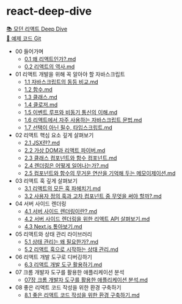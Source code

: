 # react-deep-dive
[📚 모던 리액트 Deep Dive](https://wikibook.co.kr/react-deep-dive/)  
[🔗 예제 코드 Git](https://github.com/wikibook/react-deep-dive-example)


<!-- FOLDER_STRUCTURE_START -->
- 00 들어가며
    - [0.1 왜 리액트인가?.md](https://github.com/Jungle-JavaScript-Study/react-deep-dive/blob/main/00%20%EB%93%A4%EC%96%B4%EA%B0%80%EB%A9%B0/0.1%20%EC%99%9C%20%EB%A6%AC%EC%95%A1%ED%8A%B8%EC%9D%B8%EA%B0%80%3F.md)
    - [0.2 리액트의 역사.md](https://github.com/Jungle-JavaScript-Study/react-deep-dive/blob/main/00%20%EB%93%A4%EC%96%B4%EA%B0%80%EB%A9%B0/0.2%20%EB%A6%AC%EC%95%A1%ED%8A%B8%EC%9D%98%20%EC%97%AD%EC%82%AC.md)
- 01 리액트 개발을 위해 꼭 알아야 할 자바스크립트
    - [1.1 자바스크립트의 동등 비교.md](https://github.com/Jungle-JavaScript-Study/react-deep-dive/blob/main/01%20%EB%A6%AC%EC%95%A1%ED%8A%B8%20%EA%B0%9C%EB%B0%9C%EC%9D%84%20%EC%9C%84%ED%95%B4%20%EA%BC%AD%20%EC%95%8C%EC%95%84%EC%95%BC%20%ED%95%A0%20%EC%9E%90%EB%B0%94%EC%8A%A4%ED%81%AC%EB%A6%BD%ED%8A%B8/1.1%20%EC%9E%90%EB%B0%94%EC%8A%A4%ED%81%AC%EB%A6%BD%ED%8A%B8%EC%9D%98%20%EB%8F%99%EB%93%B1%20%EB%B9%84%EA%B5%90.md)
    - [1.2 함수.md](https://github.com/Jungle-JavaScript-Study/react-deep-dive/blob/main/01%20%EB%A6%AC%EC%95%A1%ED%8A%B8%20%EA%B0%9C%EB%B0%9C%EC%9D%84%20%EC%9C%84%ED%95%B4%20%EA%BC%AD%20%EC%95%8C%EC%95%84%EC%95%BC%20%ED%95%A0%20%EC%9E%90%EB%B0%94%EC%8A%A4%ED%81%AC%EB%A6%BD%ED%8A%B8/1.2%20%ED%95%A8%EC%88%98.md)
    - [1.3 클래스.md](https://github.com/Jungle-JavaScript-Study/react-deep-dive/blob/main/01%20%EB%A6%AC%EC%95%A1%ED%8A%B8%20%EA%B0%9C%EB%B0%9C%EC%9D%84%20%EC%9C%84%ED%95%B4%20%EA%BC%AD%20%EC%95%8C%EC%95%84%EC%95%BC%20%ED%95%A0%20%EC%9E%90%EB%B0%94%EC%8A%A4%ED%81%AC%EB%A6%BD%ED%8A%B8/1.3%20%ED%81%B4%EB%9E%98%EC%8A%A4.md)
    - [1.4 클로저.md](https://github.com/Jungle-JavaScript-Study/react-deep-dive/blob/main/01%20%EB%A6%AC%EC%95%A1%ED%8A%B8%20%EA%B0%9C%EB%B0%9C%EC%9D%84%20%EC%9C%84%ED%95%B4%20%EA%BC%AD%20%EC%95%8C%EC%95%84%EC%95%BC%20%ED%95%A0%20%EC%9E%90%EB%B0%94%EC%8A%A4%ED%81%AC%EB%A6%BD%ED%8A%B8/1.4%20%ED%81%B4%EB%A1%9C%EC%A0%80.md)
    - [1.5 이벤트 루프와 비동기 통신의 이해.md](https://github.com/Jungle-JavaScript-Study/react-deep-dive/blob/main/01%20%EB%A6%AC%EC%95%A1%ED%8A%B8%20%EA%B0%9C%EB%B0%9C%EC%9D%84%20%EC%9C%84%ED%95%B4%20%EA%BC%AD%20%EC%95%8C%EC%95%84%EC%95%BC%20%ED%95%A0%20%EC%9E%90%EB%B0%94%EC%8A%A4%ED%81%AC%EB%A6%BD%ED%8A%B8/1.5%20%EC%9D%B4%EB%B2%A4%ED%8A%B8%20%EB%A3%A8%ED%94%84%EC%99%80%20%EB%B9%84%EB%8F%99%EA%B8%B0%20%ED%86%B5%EC%8B%A0%EC%9D%98%20%EC%9D%B4%ED%95%B4.md)
    - [1.6 리액트에서 자주 사용하는 자바스크립트 문법.md](https://github.com/Jungle-JavaScript-Study/react-deep-dive/blob/main/01%20%EB%A6%AC%EC%95%A1%ED%8A%B8%20%EA%B0%9C%EB%B0%9C%EC%9D%84%20%EC%9C%84%ED%95%B4%20%EA%BC%AD%20%EC%95%8C%EC%95%84%EC%95%BC%20%ED%95%A0%20%EC%9E%90%EB%B0%94%EC%8A%A4%ED%81%AC%EB%A6%BD%ED%8A%B8/1.6%20%EB%A6%AC%EC%95%A1%ED%8A%B8%EC%97%90%EC%84%9C%20%EC%9E%90%EC%A3%BC%20%EC%82%AC%EC%9A%A9%ED%95%98%EB%8A%94%20%EC%9E%90%EB%B0%94%EC%8A%A4%ED%81%AC%EB%A6%BD%ED%8A%B8%20%EB%AC%B8%EB%B2%95.md)
    - [1.7 선택이 아닌 필수, 타입스크립트.md](https://github.com/Jungle-JavaScript-Study/react-deep-dive/blob/main/01%20%EB%A6%AC%EC%95%A1%ED%8A%B8%20%EA%B0%9C%EB%B0%9C%EC%9D%84%20%EC%9C%84%ED%95%B4%20%EA%BC%AD%20%EC%95%8C%EC%95%84%EC%95%BC%20%ED%95%A0%20%EC%9E%90%EB%B0%94%EC%8A%A4%ED%81%AC%EB%A6%BD%ED%8A%B8/1.7%20%EC%84%A0%ED%83%9D%EC%9D%B4%20%EC%95%84%EB%8B%8C%20%ED%95%84%EC%88%98%2C%20%ED%83%80%EC%9E%85%EC%8A%A4%ED%81%AC%EB%A6%BD%ED%8A%B8.md)
- 02 리액트 핵심 요소 깊게 살펴보기
    - [2.1 JSX란?.md](https://github.com/Jungle-JavaScript-Study/react-deep-dive/blob/main/02%20%EB%A6%AC%EC%95%A1%ED%8A%B8%20%ED%95%B5%EC%8B%AC%20%EC%9A%94%EC%86%8C%20%EA%B9%8A%EA%B2%8C%20%EC%82%B4%ED%8E%B4%EB%B3%B4%EA%B8%B0/2.1%20JSX%EB%9E%80%3F.md)
    - [2.2 가상 DOM과 리액트 파이버.md](https://github.com/Jungle-JavaScript-Study/react-deep-dive/blob/main/02%20%EB%A6%AC%EC%95%A1%ED%8A%B8%20%ED%95%B5%EC%8B%AC%20%EC%9A%94%EC%86%8C%20%EA%B9%8A%EA%B2%8C%20%EC%82%B4%ED%8E%B4%EB%B3%B4%EA%B8%B0/2.2%20%EA%B0%80%EC%83%81%20DOM%EA%B3%BC%20%EB%A6%AC%EC%95%A1%ED%8A%B8%20%ED%8C%8C%EC%9D%B4%EB%B2%84.md)
    - [2.3 클래스 컴포넌트와 함수 컴포넌트.md](https://github.com/Jungle-JavaScript-Study/react-deep-dive/blob/main/02%20%EB%A6%AC%EC%95%A1%ED%8A%B8%20%ED%95%B5%EC%8B%AC%20%EC%9A%94%EC%86%8C%20%EA%B9%8A%EA%B2%8C%20%EC%82%B4%ED%8E%B4%EB%B3%B4%EA%B8%B0/2.3%20%ED%81%B4%EB%9E%98%EC%8A%A4%20%EC%BB%B4%ED%8F%AC%EB%84%8C%ED%8A%B8%EC%99%80%20%ED%95%A8%EC%88%98%20%EC%BB%B4%ED%8F%AC%EB%84%8C%ED%8A%B8.md)
    - [2.4 렌더링은 어떻게 일어나는가?.md](https://github.com/Jungle-JavaScript-Study/react-deep-dive/blob/main/02%20%EB%A6%AC%EC%95%A1%ED%8A%B8%20%ED%95%B5%EC%8B%AC%20%EC%9A%94%EC%86%8C%20%EA%B9%8A%EA%B2%8C%20%EC%82%B4%ED%8E%B4%EB%B3%B4%EA%B8%B0/2.4%20%EB%A0%8C%EB%8D%94%EB%A7%81%EC%9D%80%20%EC%96%B4%EB%96%BB%EA%B2%8C%20%EC%9D%BC%EC%96%B4%EB%82%98%EB%8A%94%EA%B0%80%3F.md)
    - [2.5 컴포넌트와 함수의 무거운 연산을 기억해 두는 메모이제이션.md](https://github.com/Jungle-JavaScript-Study/react-deep-dive/blob/main/02%20%EB%A6%AC%EC%95%A1%ED%8A%B8%20%ED%95%B5%EC%8B%AC%20%EC%9A%94%EC%86%8C%20%EA%B9%8A%EA%B2%8C%20%EC%82%B4%ED%8E%B4%EB%B3%B4%EA%B8%B0/2.5%20%EC%BB%B4%ED%8F%AC%EB%84%8C%ED%8A%B8%EC%99%80%20%ED%95%A8%EC%88%98%EC%9D%98%20%EB%AC%B4%EA%B1%B0%EC%9A%B4%20%EC%97%B0%EC%82%B0%EC%9D%84%20%EA%B8%B0%EC%96%B5%ED%95%B4%20%EB%91%90%EB%8A%94%20%EB%A9%94%EB%AA%A8%EC%9D%B4%EC%A0%9C%EC%9D%B4%EC%85%98.md)
- 03 리액트 훅 깊게 살펴보기
    - [3.1 리액트의 모든 훅 파헤치기.md](https://github.com/Jungle-JavaScript-Study/react-deep-dive/blob/main/03%20%EB%A6%AC%EC%95%A1%ED%8A%B8%20%ED%9B%85%20%EA%B9%8A%EA%B2%8C%20%EC%82%B4%ED%8E%B4%EB%B3%B4%EA%B8%B0/3.1%20%EB%A6%AC%EC%95%A1%ED%8A%B8%EC%9D%98%20%EB%AA%A8%EB%93%A0%20%ED%9B%85%20%ED%8C%8C%ED%97%A4%EC%B9%98%EA%B8%B0.md)
    - [3.2 사용자 정의 훅과 고차 컴포넌트 중 무엇을 써야 할까?.md](https://github.com/Jungle-JavaScript-Study/react-deep-dive/blob/main/03%20%EB%A6%AC%EC%95%A1%ED%8A%B8%20%ED%9B%85%20%EA%B9%8A%EA%B2%8C%20%EC%82%B4%ED%8E%B4%EB%B3%B4%EA%B8%B0/3.2%20%EC%82%AC%EC%9A%A9%EC%9E%90%20%EC%A0%95%EC%9D%98%20%ED%9B%85%EA%B3%BC%20%EA%B3%A0%EC%B0%A8%20%EC%BB%B4%ED%8F%AC%EB%84%8C%ED%8A%B8%20%EC%A4%91%20%EB%AC%B4%EC%97%87%EC%9D%84%20%EC%8D%A8%EC%95%BC%20%ED%95%A0%EA%B9%8C%3F.md)
- 04 서버 사이드 렌더링
    - [4.1 서버 사이드 렌더링이란?.md](https://github.com/Jungle-JavaScript-Study/react-deep-dive/blob/main/04%20%EC%84%9C%EB%B2%84%20%EC%82%AC%EC%9D%B4%EB%93%9C%20%EB%A0%8C%EB%8D%94%EB%A7%81/4.1%20%EC%84%9C%EB%B2%84%20%EC%82%AC%EC%9D%B4%EB%93%9C%20%EB%A0%8C%EB%8D%94%EB%A7%81%EC%9D%B4%EB%9E%80%3F.md)
    - [4.2 서버 사이드 렌더링을 위한 리액트 API 살펴보기.md](https://github.com/Jungle-JavaScript-Study/react-deep-dive/blob/main/04%20%EC%84%9C%EB%B2%84%20%EC%82%AC%EC%9D%B4%EB%93%9C%20%EB%A0%8C%EB%8D%94%EB%A7%81/4.2%20%EC%84%9C%EB%B2%84%20%EC%82%AC%EC%9D%B4%EB%93%9C%20%EB%A0%8C%EB%8D%94%EB%A7%81%EC%9D%84%20%EC%9C%84%ED%95%9C%20%EB%A6%AC%EC%95%A1%ED%8A%B8%20API%20%EC%82%B4%ED%8E%B4%EB%B3%B4%EA%B8%B0.md)
    - [4.3 Next.js 톺아보기.md](https://github.com/Jungle-JavaScript-Study/react-deep-dive/blob/main/04%20%EC%84%9C%EB%B2%84%20%EC%82%AC%EC%9D%B4%EB%93%9C%20%EB%A0%8C%EB%8D%94%EB%A7%81/4.3%20Next.js%20%ED%86%BA%EC%95%84%EB%B3%B4%EA%B8%B0.md)
- 05 리액트와 상태 관리 라이브러리
    - [5.1 상태 관리는 왜 필요한가?.md](https://github.com/Jungle-JavaScript-Study/react-deep-dive/blob/main/05%20%EB%A6%AC%EC%95%A1%ED%8A%B8%EC%99%80%20%EC%83%81%ED%83%9C%20%EA%B4%80%EB%A6%AC%20%EB%9D%BC%EC%9D%B4%EB%B8%8C%EB%9F%AC%EB%A6%AC/5.1%20%EC%83%81%ED%83%9C%20%EA%B4%80%EB%A6%AC%EB%8A%94%20%EC%99%9C%20%ED%95%84%EC%9A%94%ED%95%9C%EA%B0%80%3F.md)
    - [5.2 리액트 훅으로 시작하는 상태 관리.md](https://github.com/Jungle-JavaScript-Study/react-deep-dive/blob/main/05%20%EB%A6%AC%EC%95%A1%ED%8A%B8%EC%99%80%20%EC%83%81%ED%83%9C%20%EA%B4%80%EB%A6%AC%20%EB%9D%BC%EC%9D%B4%EB%B8%8C%EB%9F%AC%EB%A6%AC/5.2%20%EB%A6%AC%EC%95%A1%ED%8A%B8%20%ED%9B%85%EC%9C%BC%EB%A1%9C%20%EC%8B%9C%EC%9E%91%ED%95%98%EB%8A%94%20%EC%83%81%ED%83%9C%20%EA%B4%80%EB%A6%AC.md)
- 06 리액트 개발 도구로 디버깅하기
    - [6.3 리액트 개발 도구 활용하기.md](https://github.com/Jungle-JavaScript-Study/react-deep-dive/blob/main/06%20%EB%A6%AC%EC%95%A1%ED%8A%B8%20%EA%B0%9C%EB%B0%9C%20%EB%8F%84%EA%B5%AC%EB%A1%9C%20%EB%94%94%EB%B2%84%EA%B9%85%ED%95%98%EA%B8%B0/6.3%20%EB%A6%AC%EC%95%A1%ED%8A%B8%20%EA%B0%9C%EB%B0%9C%20%EB%8F%84%EA%B5%AC%20%ED%99%9C%EC%9A%A9%ED%95%98%EA%B8%B0.md)
- 07 크롬 개발자 도구를 활용한 애플리케이션 분석
    - [07장 크롬 개발자 도구를 활용한 애플리케이션 분석.md](https://github.com/Jungle-JavaScript-Study/react-deep-dive/blob/main/07%20%ED%81%AC%EB%A1%AC%20%EA%B0%9C%EB%B0%9C%EC%9E%90%20%EB%8F%84%EA%B5%AC%EB%A5%BC%20%ED%99%9C%EC%9A%A9%ED%95%9C%20%EC%95%A0%ED%94%8C%EB%A6%AC%EC%BC%80%EC%9D%B4%EC%85%98%20%EB%B6%84%EC%84%9D/07%EC%9E%A5%20%ED%81%AC%EB%A1%AC%20%EA%B0%9C%EB%B0%9C%EC%9E%90%20%EB%8F%84%EA%B5%AC%EB%A5%BC%20%ED%99%9C%EC%9A%A9%ED%95%9C%20%EC%95%A0%ED%94%8C%EB%A6%AC%EC%BC%80%EC%9D%B4%EC%85%98%20%EB%B6%84%EC%84%9D.md)
- 08 좋은 리액트 코드 작성을 위한 환경 구축하기
    - [8.1 좋은 리액트 코드 작성을 위한 환경 구축하기.md](https://github.com/Jungle-JavaScript-Study/react-deep-dive/blob/main/08%20%EC%A2%8B%EC%9D%80%20%EB%A6%AC%EC%95%A1%ED%8A%B8%20%EC%BD%94%EB%93%9C%20%EC%9E%91%EC%84%B1%EC%9D%84%20%EC%9C%84%ED%95%9C%20%ED%99%98%EA%B2%BD%20%EA%B5%AC%EC%B6%95%ED%95%98%EA%B8%B0/8.1%20%EC%A2%8B%EC%9D%80%20%EB%A6%AC%EC%95%A1%ED%8A%B8%20%EC%BD%94%EB%93%9C%20%EC%9E%91%EC%84%B1%EC%9D%84%20%EC%9C%84%ED%95%9C%20%ED%99%98%EA%B2%BD%20%EA%B5%AC%EC%B6%95%ED%95%98%EA%B8%B0.md)

<!-- FOLDER_STRUCTURE_END -->